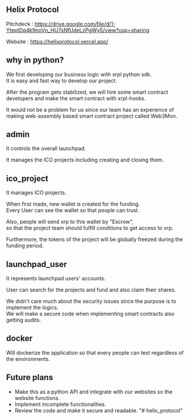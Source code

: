 ## Helix Protocol

Pitchdeck : https://drive.google.com/file/d/1-YteptDq4k9noVn_HU7sNfUdeLzPgWyS/view?usp=sharing

Website : https://helixprotocol.vercel.app/

## why in python?

We first developing our business logic with xrpl python sdk.  
It is easy and fast way to develop our project.

After the program gets stabilized, we will hire some smart contract developers and make the smart contract with xrpl-hooks.

It would not be a problem for us since our team has an experience of making web-assembly based smart contract project called Web3Mon.

## admin

It controls the overall launchpad.

It manages the ICO projects including creating and closing them.

## ico_project

It manages ICO projects.

When first made, new wallet is created for the funding.  
Every User can see the wallet so that people can trust.

Also, people will send xrp to this wallet by "Escrow",  
so that the project team should fulfill conditions to get access to xrp.

Furthermore, the tokens of the project will be globally freezed during the funding period.

## launchpad_user

It represents launchpad users' accounts.

User can search for the projects and fund and also claim their shares.

We didn't care much about the security issues since the purpose is to implement the logics.  
We will make a secure code when implementing smart contracts also getting audits.

## docker

Will dockerize the application so that every people can test regardless of the environments.

## Future plans

-   Make this as a python API and integrate with our websites so the website functions.
-   Implement incomplete functionalities.
-   Review the code and make it secure and readable.
"# helix_protocol" 

